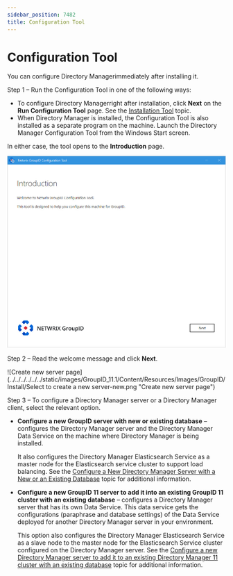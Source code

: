 ```yaml
---
sidebar_position: 7482
title: Configuration Tool
---
```


# Configuration Tool

You can configure Directory Managerimmediately after installing it.

Step 1 – Run the Configuration Tool in one of the following ways:

* To configure Directory Managerright after installation, click **Next** on the **Run Configuration Tool** page. See the [Installation Tool](../Installer/Install) topic.
* When Directory Manager is installed, the Configuration Tool is also installed as a separate program on the machine. Launch the Directory Manager Configuration Tool from the Windows Start screen.

In either case, the tool opens to the **Introduction** page.

![Introduction page](../../../../../../static/images/GroupID_11.1/Content/Resources/Images/GroupID/Install/Intro.jpg "Introduction page")

Step 2 – Read the welcome message and click **Next**.

![Create new server page](../../../../../../static/images/GroupID_11.1/Content/Resources/Images/GroupID/Install/Select to create a new server-new.png "Create new server page")

Step 3 – To configure a Directory Manager server or a Directory Manager client, select the relevant option.

* **Configure a new GroupID server with new or existing database** – configures the Directory Manager server and the Directory Manager Data Service on the machine where Directory Manager is being installed.

  It also configures the Directory Manager Elasticsearch Service as a master node for the Elasticsearch service cluster to support load balancing. See the [Configure a New Directory Manager Server with a New or an Existing Database](GIDServer "Configure a New Directory Manager Server with a New or an Existing Database") topic for additional information.
* **Configure a new GroupID 11 server to add it into an existing GroupID 11 cluster with an existing database** – configures a Directory Manager server that has its own Data Service. This data service gets the configurations (paraphrase and database settings) of the Data Service deployed for another Directory Manager server in your environment.

  This option also configures the Directory Manager Elasticsearch Service as a slave node to the master node for the Elasticsearch Service cluster configured on the Directory Manager server. See the [Configure a new Directory Manager server to add it to an existing Directory Manager 11 cluster with an existing database](Database "Configure a new Directory Manager server to add it to an existing Directory Manager 11 cluster with an existing database") topic for additional information.